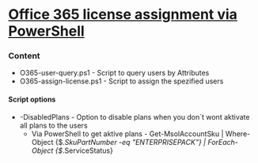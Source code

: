 # [Office 365 license assignment via PowerShell](https://github.com/hashfunktion/Office-365_PowerShell/tree/master/Office-365-license-assignment)

### Content
* O365-user-query.ps1 - Script to query users by Attributes
* O365-assign-license.ps1 - Script to assign the spezified users



#### Script options
* -DisabledPlans - Option to disable plans when you don´t wont aktivate all plans to the users
  * Via PowerShell to get aktive plans - Get-MsolAccountSku | Where-Object {$_.SkuPartNumber -eq "ENTERPRISEPACK"} | ForEach-Object {$_.ServiceStatus}
